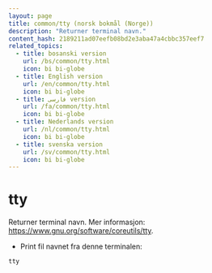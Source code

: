 ```yaml
---
layout: page
title: common/tty (norsk bokmål (Norge))
description: "Returner terminal navn."
content_hash: 2189211ad07eefb08bd2e3aba47a4cbbc357eef7
related_topics:
  - title: bosanski version
    url: /bs/common/tty.html
    icon: bi bi-globe
  - title: English version
    url: /en/common/tty.html
    icon: bi bi-globe
  - title: فارسی version
    url: /fa/common/tty.html
    icon: bi bi-globe
  - title: Nederlands version
    url: /nl/common/tty.html
    icon: bi bi-globe
  - title: svenska version
    url: /sv/common/tty.html
    icon: bi bi-globe
---
```

# tty

Returner terminal navn.
Mer informasjon: <https://www.gnu.org/software/coreutils/tty>.

- Print fil navnet fra denne terminalen:

`tty`
